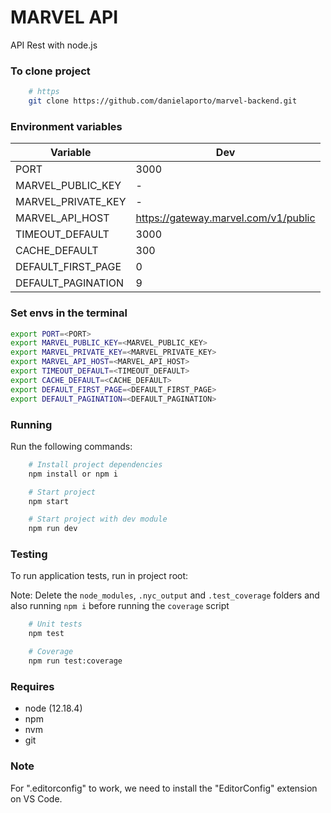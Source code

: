 # MARVEL API

API Rest with node.js

### To clone project
```sh
    # https
    git clone https://github.com/danielaporto/marvel-backend.git
```

### Environment variables
Variable | Dev
--- | ---
PORT | 3000
MARVEL_PUBLIC_KEY | -
MARVEL_PRIVATE_KEY | -
MARVEL_API_HOST | https://gateway.marvel.com/v1/public
TIMEOUT_DEFAULT | 3000
CACHE_DEFAULT | 300
DEFAULT_FIRST_PAGE | 0
DEFAULT_PAGINATION | 9

### Set envs in the terminal

```sh
export PORT=<PORT>
export MARVEL_PUBLIC_KEY=<MARVEL_PUBLIC_KEY>
export MARVEL_PRIVATE_KEY=<MARVEL_PRIVATE_KEY>
export MARVEL_API_HOST=<MARVEL_API_HOST>
export TIMEOUT_DEFAULT=<TIMEOUT_DEFAULT>
export CACHE_DEFAULT=<CACHE_DEFAULT>
export DEFAULT_FIRST_PAGE=<DEFAULT_FIRST_PAGE>
export DEFAULT_PAGINATION=<DEFAULT_PAGINATION>
```

### Running

Run the following commands:

```sh
    # Install project dependencies
    npm install or npm i

    # Start project
    npm start

    # Start project with dev module
    npm run dev
```

### Testing

To run application tests, run in project root:

Note: Delete the `node_modules`, `.nyc_output` and `.test_coverage` folders and also running `npm i` before running the `coverage` script

```sh
    # Unit tests
    npm test

    # Coverage
    npm run test:coverage
```

### Requires
- node (12.18.4)
- npm
- nvm
- git

### Note
For ".editorconfig" to work, we need to install the "EditorConfig" extension on VS Code.
